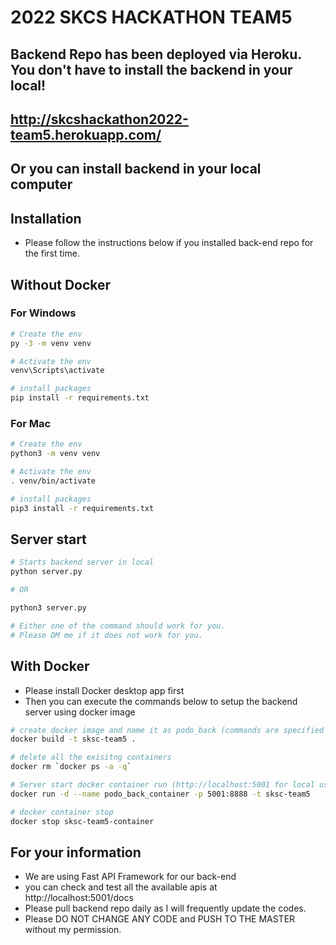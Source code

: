 # 2022 SKCS HACKATHON TEAM5

## Backend Repo has been deployed via Heroku. You don't have to install the backend in your local!
## http://skcshackathon2022-team5.herokuapp.com/
## Or you can install backend in your local computer

## Installation

- Please follow the instructions below if you installed back-end repo for the first time.

## Without Docker
### For Windows

```bash
# Create the env
py -3 -m venv venv

# Activate the env
venv\Scripts\activate

# install packages
pip install -r requirements.txt
```

### For Mac

```bash
# Create the env
python3 -m venv venv

# Activate the env
. venv/bin/activate

# install packages
pip3 install -r requirements.txt
```

## Server start

```bash
# Starts backend server in local
python server.py

# OR

python3 server.py

# Either one of the command should work for you.
# Please DM me if it does not work for you.
```

## With Docker

- Please install Docker desktop app first
- Then you can execute the commands below to setup the backend server using docker image

```bash
# create docker image and name it as podo_back (commands are specified in Dockerfile)
docker build -t sksc-team5 .

# delete all the exisitng containers
docker rm `docker ps -a -q`

# Server start docker container run (http://localhost:5001 for local use) 
docker run -d --name podo_back_container -p 5001:8888 -t sksc-team5

# docker container stop
docker stop sksc-team5-container
```

## For your information

- We are using Fast API Framework for our back-end
- you can check and test all the available apis at http://localhost:5001/docs
- Please pull backend repo daily as I will frequently update the codes.
- Please DO NOT CHANGE ANY CODE and PUSH TO THE MASTER without my permission.
